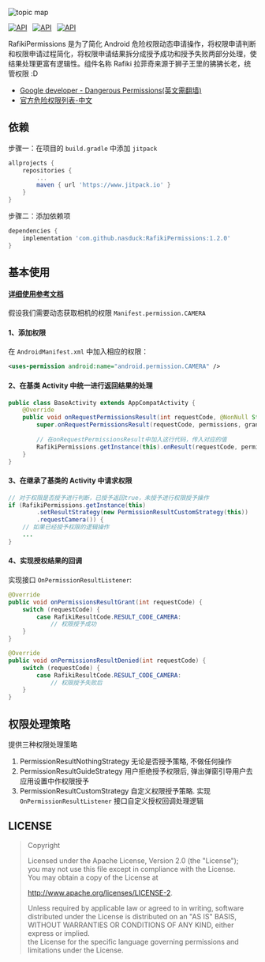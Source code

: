 ![topic map](https://github.com/nasduck/RafikiPermissions/blob/dev/art/topic%20map.png?raw=true)

[![API](https://img.shields.io/badge/RafikiPermissions-v1.1.2-brightgreen.svg?style=flat)](https://android-arsenal.com/api?level=14)&ensp;
[![API](https://img.shields.io/badge/API-14%2B-brightgreen.svg?style=flat)](https://android-arsenal.com/api?level=14)&ensp;
[![API](https://img.shields.io/badge/License-Apche2.0-brightgreen.svg?style=flat)](https://github.com/nasduck/AfikiPermissions/blob/master/LICENSE)

RafikiPermissions 是为了简化 Android 危险权限动态申请操作，将权限申请判断和权限申请过程简化，将权限申请结果拆分成授予成功和授予失败两部分处理，使结果处理更富有逻辑性。组件名称 Rafiki 拉菲奇来源于狮子王里的狒狒长老，统管权限 :D

* [Google developer - Dangerous Permissions(英文需翻墙)](https://developer.android.com/guide/topics/permissions/overview#permission-groups)
* [官方危险权限列表-中文](https://developer.android.google.cn/guide/topics/permissions/overview#permission-groups)

## 依赖
步骤一：在项目的 `build.gradle` 中添加 `jitpack`

```gradle
allprojects {
	repositories {
		...
		maven { url 'https://www.jitpack.io' }
	}
}
```

步骤二：添加依赖项

```gradle
dependencies {
    implementation 'com.github.nasduck:RafikiPermissions:1.2.0'
}
```

## 基本使用

#### [详细使用参考文档](https://github.com/nasduck/RafikiPermissions/wiki/%E8%AF%A6%E7%BB%86%E4%BD%BF%E7%94%A8%E5%8F%82%E8%80%83%E6%96%87%E6%A1%A3)

假设我们需要动态获取相机的权限 `Manifest.permission.CAMERA`

#### 1、添加权限

在 `AndroidManifest.xml` 中加入相应的权限：

```xml
<uses-permission android:name="android.permission.CAMERA" />
```

#### 2、在基类 Activity 中统一进行返回结果的处理

```java
public class BaseActivity extends AppCompatActivity {
    @Override
    public void onRequestPermissionsResult(int requestCode, @NonNull String[] permissions, @NonNull int[] grantResults) {
        super.onRequestPermissionsResult(requestCode, permissions, grantResults);
	
        // 在onRequestPermissionsResult中加入这行代码，传入对应的值
        RafikiPermissions.getInstance(this).onResult(requestCode, permissions, grantResults);
    }
}
```

#### 3、在继承了基类的 Activity 中请求权限

```java
// 对于权限是否授予进行判断，已授予返回true，未授予进行权限授予操作
if (RafikiPermissions.getInstance(this)
        .setResultStrategy(new PermissionResultCustomStrategy(this))    // 设置自定义的权限授予结果处理策略, 也有其他2种预定义策略
        .requestCamera()) {
    // 如果已经授予权限的逻辑操作
    ...
}
```

#### 4、实现授权结果的回调

实现接口 `OnPermissionResultListener`:

```java
@Override   
public void onPermissionsResultGrant(int requestCode) {
    switch (requestCode) {
        case RafikiResultCode.RESULT_CODE_CAMERA:
            // 权限授予成功
    }
}

@Override   
public void onPermissionsResultDenied(int requestCode) {
    switch (requestCode) {
        case RafikiResultCode.RESULT_CODE_CAMERA:
            // 权限授予失败后
    }
}
```

## 权限处理策略

提供三种权限处理策略

1. PermissionResultNothingStrategy 无论是否授予策略, 不做任何操作
2. PermissionResultGuideStrategy 用户拒绝授予权限后, 弹出弹窗引导用户去应用设置中作权限授予
3. PermissionResultCustomStrategy 自定义权限授予策略. 实现 `OnPermissionResultListener` 接口自定义授权回调处理逻辑

## LICENSE
> Copyright
>
> Licensed under the Apache License, Version 2.0 (the "License");    
> you may not use this file except in compliance with the License.   
> You may obtain a copy of the License at
>
> http://www.apache.org/licenses/LICENSE-2.
>
> Unless required by applicable law or agreed to in writing, software   
> distributed under the License is distributed on an "AS IS" BASIS,   
> WITHOUT WARRANTIES OR CONDITIONS OF ANY KIND, either express or implied.   
> the License for the specific language governing permissions and   
> limitations under the License.
